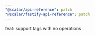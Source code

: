 ```yaml
---
"@scalar/api-reference": patch
"@scalar/fastify-api-reference": patch
---
```


feat: support tags with no operations
